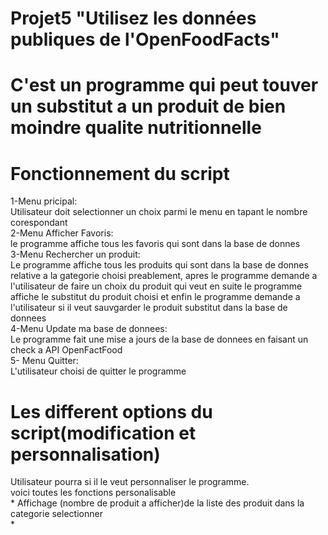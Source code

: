 # Projet5 "Utilisez les données publiques de l'OpenFoodFacts"
<h1>C'est un programme qui peut touver un substitut a un produit de bien moindre qualite nutritionnelle</h1>

# Fonctionnement du script
1-Menu pricipal:  
    Utilisateur doit selectionner un choix parmi le menu en tapant le nombre corespondant  
2-Menu Afficher Favoris:  
    le programme affiche tous les favoris qui sont dans la base de donnes  
3-Menu Rechercher un produit:  
    Le programme affiche tous les produits qui sont dans la base de donnes relative a la gategorie choisi preablement, apres le programme demande a l'utilisateur de faire un choix du produit qui veut en suite le programme affiche le substitut du produit choisi
    et enfin le programme demande a l'utilisateur si il veut sauvgarder
    le produit substitut dans la base de donnees  
4-Menu Update ma base de donnees:  
    Le programme fait une mise a jours de la base de donnees en faisant un check a API OpenFactFood  
5- Menu Quitter:  
    L'utilisateur choisi de quitter le programme  

# Les different options du script(modification et personnalisation)  
Utilisateur pourra si il le veut personnaliser le programme.   
voici toutes les fonctions personalisable  
    * Affichage (nombre de produit a afficher)de la liste des produit       dans la categorie selectionner  
    *


#